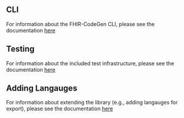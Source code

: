 ## CLI

For information about the FHIR-CodeGen CLI, please see the documentation [here](cli.md)

## Testing

For information about the included test infrastructure, please see the documentation [here](test.md)

## Adding Langauges

For information about extending the library (e.g., adding langauges for export), please see the documentation [here](extending.md)